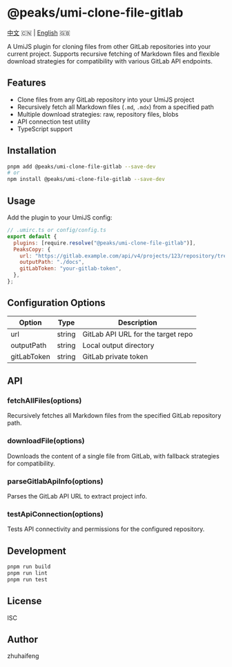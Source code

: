 # @peaks/umi-clone-file-gitlab

[中文](./README.zh.md) 🇨🇳 | [English](./README.md) 🇬🇧

A UmiJS plugin for cloning files from other GitLab repositories into your current project. Supports recursive fetching of Markdown files and flexible download strategies for compatibility with various GitLab API endpoints.

## Features

- Clone files from any GitLab repository into your UmiJS project
- Recursively fetch all Markdown files (`.md`, `.mdx`) from a specified path
- Multiple download strategies: raw, repository files, blobs
- API connection test utility
- TypeScript support

## Installation

```bash
pnpm add @peaks/umi-clone-file-gitlab --save-dev
# or
npm install @peaks/umi-clone-file-gitlab --save-dev
```

## Usage

Add the plugin to your UmiJS config:

```js
// .umirc.ts or config/config.ts
export default {
  plugins: [require.resolve("@peaks/umi-clone-file-gitlab")],
  PeaksCopy: {
    url: "https://gitlab.example.com/api/v4/projects/123/repository/tree?path=docs&ref=main",
    outputPath: "./docs",
    gitLabToken: "your-gitlab-token",
  },
};
```

## Configuration Options

| Option      | Type   | Description                        |
| ----------- | ------ | ---------------------------------- |
| url         | string | GitLab API URL for the target repo |
| outputPath  | string | Local output directory             |
| gitLabToken | string | GitLab private token               |

## API

### fetchAllFiles(options)

Recursively fetches all Markdown files from the specified GitLab repository path.

### downloadFile(options)

Downloads the content of a single file from GitLab, with fallback strategies for compatibility.

### parseGitlabApiInfo(options)

Parses the GitLab API URL to extract project info.

### testApiConnection(options)

Tests API connectivity and permissions for the configured repository.

## Development

```bash
pnpm run build
pnpm run lint
pnpm run test
```

## License

ISC

## Author

zhuhaifeng

